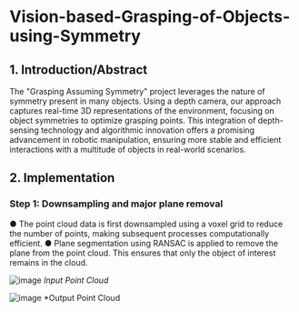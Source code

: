 # Vision-based-Grasping-of-Objects-using-Symmetry

## 1. Introduction/Abstract
The "Grasping Assuming Symmetry" project leverages the nature of symmetry present in many objects. Using a depth camera, our approach captures real-time 3D representations of the environment, focusing on object symmetries to optimize grasping points. This integration of depth-sensing technology and algorithmic innovation offers a promising advancement in robotic manipulation, ensuring more stable and efficient interactions with a multitude of objects in real-world scenarios.

## 2. Implementation   

### Step 1: Downsampling and major plane removal
●	The point cloud data is first downsampled using a voxel grid to reduce the number of points, making subsequent processes computationally efficient.
●	Plane segmentation using RANSAC is applied to remove the plane from the point cloud. This ensures that only the object of interest remains in the cloud.

![image](https://github.com/pradnyas5/Vision-based-Grasping-of-Objects-using-Symmetry/assets/93536494/549f6d25-ad91-4470-922c-a175b4d7ca08)
*Input Point Cloud*

![image](https://github.com/pradnyas5/Vision-based-Grasping-of-Objects-using-Symmetry/assets/93536494/6840db1d-8f52-4443-b7ab-3f7b9a2a3406)
*Output Point Cloud


